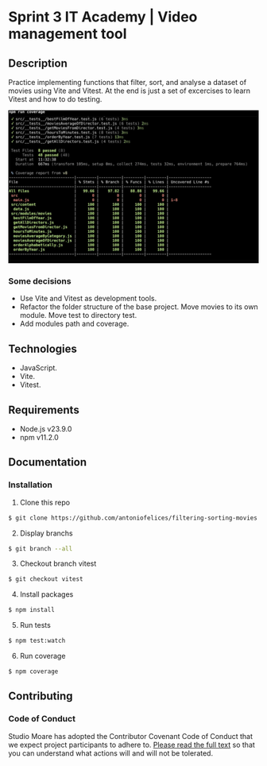 # Sprint 3 IT Academy | Video management tool

## Description

Practice implementing functions that filter, sort, and analyse a dataset of movies using Vite and Vitest.
At the end is just a set of excercises to learn Vitest and how to do testing.

![Preview](src/assets/images/preview-01.webp 'Coverage Preview')

### Some decisions

-   Use Vite and Vitest as development tools.
-   Refactor the folder structure of the base project. Move movies to its own module. Move test to directory test.
-   Add modules path and coverage.

## Technologies

-   JavaScript.
-   Vite.
-   Vitest.

## Requirements

-   Node.js v23.9.0
-   npm v11.2.0

## Documentation

### Installation

1. Clone this repo

```bash
$ git clone https://github.com/antoniofelices/filtering-sorting-movies .
```

2. Display branchs

```bash
$ git branch --all
```

3. Checkout branch vitest

```bash
$ git checkout vitest
```

4. Install packages

```bash
$ npm install
```

5. Run tests

```bash
$ npm test:watch
```

6. Run coverage

```bash
$ npm coverage
```

## Contributing

### Code of Conduct

Studio Moare has adopted the Contributor Covenant Code of Conduct that we expect project participants to adhere to. [Please read the full text](https://www.contributor-covenant.org/version/2/1/code_of_conduct/code_of_conduct.md) so that you can understand what actions will and will not be tolerated.
